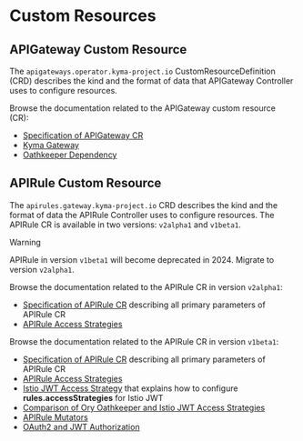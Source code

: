 # Custom Resources <!-- {docsify-ignore-all} -->

## APIGateway Custom Resource

The `apigateways.operator.kyma-project.io` CustomResourceDefinition (CRD) describes the kind and the format of data that APIGateway Controller uses to configure resources.

Browse the documentation related to the APIGateway custom resource (CR):
- [Specification of APIGateway CR](./apigateway/04-00-apigateway-custom-resource.md)
- [Kyma Gateway](./apigateway/04-10-kyma-gateway.md)
- [Oathkeeper Dependency](./apigateway/04-20-oathkeeper.md)

## APIRule Custom Resource

The `apirules.gateway.kyma-project.io` CRD describes the kind and the format of data the APIRule Controller uses to configure resources. The APIRule CR is available in two versions: `v2alpha1` and `v1beta1`.

> [!WARNING]
> APIRule in version `v1beta1` will become deprecated in 2024. Migrate to version `v2alpha1`.

Browse the documentation related to the APIRule CR in version `v2alpha1`:
- [Specification of APIRule CR](./apirule/v2alpha1/04-10-apirule-custom-resource.md) describing all primary parameters of APIRule CR
- [APIRule Access Strategies](./apirule/v2alpha1/04-15-api-rule-access-strategies.md)

Browse the documentation related to the APIRule CR in version `v1beta1`:
- [Specification of APIRule CR](./apirule/04-10-apirule-custom-resource.md) describing all primary parameters of APIRule CR
- [APIRule Access Strategies](./apirule/04-15-api-rule-access-strategies.md)
- [Istio JWT Access Strategy](./apirule/04-20-apirule-istio-jwt-access-strategy.md) that explains how to configure **rules.accessStrategies** for Istio JWT
- [Comparison of Ory Oathkeeper and Istio JWT Access Strategies](./apirule/04-30-apirule-jwt-ory-and-istio-comparison.md)
- [APIRule Mutators](./apirule/04-40-apirule-mutators.md)
- [OAuth2 and JWT Authorization](./apirule/04-50-apirule-authorizations.md)
